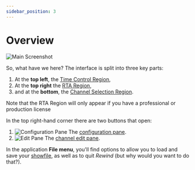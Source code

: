 ```yaml
---
sidebar_position: 3
---
```


# Overview
![Main Screenshot](/img/rewind/overview-screenshot.png)

So, what have we here? The interface is split into three key parts:
1. At the **top left**, the [Time Control Region](time-control-region.md),
1. At the **top right** the [RTA Region](rta-region.md),
1. and at the **bottom**, the [Channel Selection Region](channel-selection-region.md).

Note that the RTA Region will only appear if you have a professional or production license

In the top right-hand corner there are two buttons that open:

1. ![Configuration Pane](/img/rewind/ui-cog.png) The [configuration pane](configuration-pane.md).
1. ![Edit Pane](/img/rewind/ui-edit-pencil.png) The [channel edit pane](channel-edit-pane.md).

In the application **File menu**, you'll find options to allow you to load and save your
[showfile](showfiles.md), as well as to quit *Rewind* (but why would you want to do that?).
